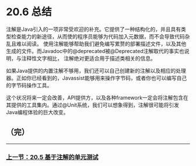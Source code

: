 # 20.6 总结
注解是Java引入的一项非常受欢迎的补充。它提供了一种结构化的，并且具有类型检查能力的新途径，从而使的程序员能够为代码加入元数据，而不会导致代码杂乱且难以阅读。
使用注解能够帮助我们避免编写累赘的部署描述文件，以及其他生成的文件。而Javadoc中的@deprecated被@Deprecated注解取代的事实也说明，与注释性文字相比，
注解绝对更适合用于描述类相关的信息。

如果Java提供的内置注解不够用，我们还可以自己创建新的注解以及相应的处理器。正如你已经看到的，Javassist能够用来操作字节码，或者你也可以编写自己的字节码操作工具。

这个状况将来一定会改善，API提供方，以及各种framework一定会将注解包含在其提供的工具集内。通过@Unit系统，我们可以想象得到，注解很可能将引发Java编程体验的巨大改变。

## （完）

---

### [上一节：20.5 基于注解的单元测试](20.5_Annotation-based_unit_testing.md)
